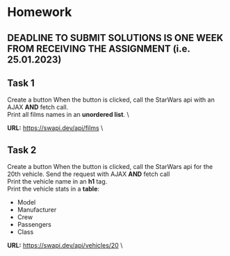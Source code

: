 # Homework 

## DEADLINE TO SUBMIT SOLUTIONS IS ONE WEEK FROM RECEIVING THE ASSIGNMENT (i.e. 25.01.2023)

## Task 1

Create a button
When the button is clicked, call the StarWars api with an AJAX **AND** fetch call. \
Print all films names in an **unordered list**. \

**URL:** https://swapi.dev/api/films \


## Task 2

Create a button
When the button is clicked, call the StarWars api for the 20th vehicle. Send the request with AJAX **AND** fetch call \
Print the vehicle name in an **h1** tag. \
Print the vehicle stats in a **table**: 
* Model
* Manufacturer
* Crew
* Passengers
* Class

**URL:** https://swapi.dev/api/vehicles/20 \
